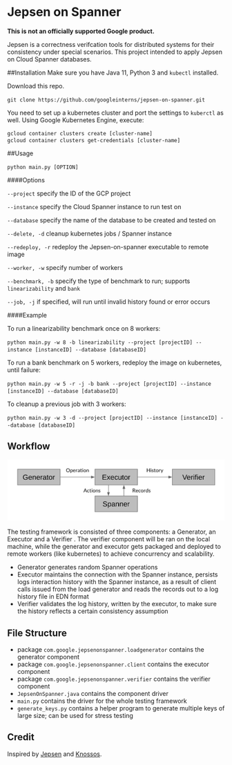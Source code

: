 # Jepsen on Spanner

**This is not an officially supported Google product.**

Jepsen is a correctness verifcation tools for distributed systems for their
consistency under special scenarios. This project intended to apply Jepsen on
Cloud Spanner databases.

##Installation
Make sure you have Java 11, Python 3 and `kubectl` installed.

Download this repo.

`git clone https://github.com/googleinterns/jepsen-on-spanner.git`

You need to set up a kubernetes cluster and port the settings to `kuberctl` as well. Using Google
Kubernetes Engine, execute:
 
```
gcloud container clusters create [cluster-name]
gcloud container clusters get-credentials [cluster-name]
```

##Usage

`python main.py [OPTION]`

####Options

`--project` specify the ID of the GCP project

`--instance` specify the Cloud Spanner instance to run test on

`--database` specify the name of the database to be created and tested on

`--delete, -d` cleanup kubernetes jobs / Spanner instance

`--redeploy, -r` redeploy the Jepsen-on-spanner executable to remote image

`--worker, -w` specify number of workers

`--benchmark, -b` specify the type of benchmark to run; supports `linearizability` and `bank`

`--job, -j` if specified, will run until invalid history found or error occurs

####Example

To run a linearizability benchmark once on 8 workers:

`python main.py -w 8 -b linearizability --project [projectID] --instance [instanceID] --database
[databaseID]`

To run a bank benchmark on 5 workers, redeploy the image on kubernetes, until failure:

`python main.py -w 5 -r -j -b bank --project [projectID] --instance [instanceID] --database
                                  [databaseID]`

To cleanup a previous job with 3 workers:

`python main.py -w 3 -d --project [projectID] --instance [instanceID] --database [databaseID]`

## Workflow

![workflow](workflow.png "workflow")

The testing framework is consisted of three components: a Generator, an Executor and a Verifier
. The verifier component will be ran on the local machine, while the generator and executor gets
 packaged and deployed to remote workers (like kubernetes) to achieve concurrency and scalability.
 - Generator generates random Spanner operations
 - Executor maintains the connection with the Spanner instance, persists logs interaction
  history with the Spanner instance, as a result of client calls issued from the load generator and reads the records out to a log history file in EDN format
 - Verifier validates the log history, written by the executor, to make sure the history
  reflects a certain consistency assumption

## File Structure
- package `com.google.jepsenonspanner.loadgenerator` contains the generator component
- package `com.google.jepsenonspanner.client` contains the executor component
- package `com.google.jepsenonspanner.verifier` contains the verifier component
- `JepsenOnSpanner.java` contains the component driver
- `main.py` contains the driver for the whole testing framework
- `generate_keys.py` contains a helper program to generate multiple keys of large size; can be
 used for stress testing
 
 ## Credit
 Inspired by [Jepsen](http://jepsen.io/) and [Knossos](https://github.com/googleinterns/jepsen-on-spanner).

